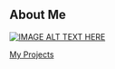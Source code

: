 ## About Me

[![IMAGE ALT TEXT HERE](https://youtu.be/pUrQUTxnFWo/0.jpg)](https://youtu.be/pUrQUTxnFWo)


<a href="https://reed0023.github.io/projects">My Projects</a>
